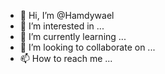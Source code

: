 - 👋 Hi, I’m @Hamdywael
- 👀 I’m interested in ...
- 🌱 I’m currently learning ...
- 💞️ I’m looking to collaborate on ...
- 📫 How to reach me ...

<!---
Hamdywael/Hamdywael is a ✨ special ✨ repository because its `README.md` (this file) appears on your GitHub profile.
You can click the Preview link to take a look at your changes.
--->
